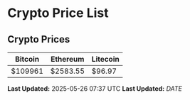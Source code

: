 # Crypto Price List

## Crypto Prices
| Bitcoin | Ethereum | Litecoin |
| ------- | -------- | -------- |
| $109961 | $2583.55 | $96.97 |
**Last Updated:** 2025-05-26 07:37 UTC
**Last Updated:** $DATE$
